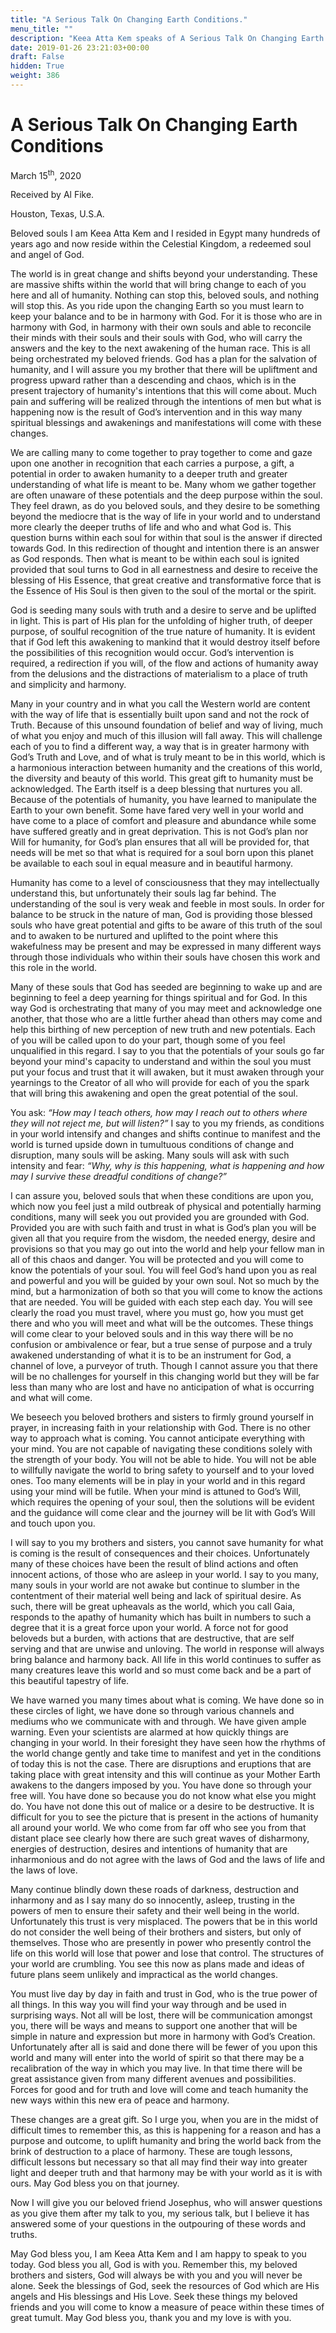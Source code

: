 ```yaml
---
title: "A Serious Talk On Changing Earth Conditions."
menu_title: ""
description: "Keea Atta Kem speaks of A Serious Talk On Changing Earth Conditions."
date: 2019-01-26 23:21:03+00:00
draft: False
hidden: True
weight: 386
---
```

# A Serious Talk On Changing Earth Conditions

March 15<sup>th</sup>, 2020

Received by Al Fike.

Houston, Texas, U.S.A.


Beloved souls I am Keea Atta Kem and I resided in Egypt many hundreds of years ago and now reside within the Celestial Kingdom, a redeemed soul and angel of God.  

The world is in great change and shifts beyond your understanding.  These are massive shifts within the world that will bring change to each of you here and all of humanity.  Nothing can stop this, beloved souls, and nothing will stop this.  As you ride upon the changing Earth so you must learn to keep your balance and to be in harmony with God. For it is those who are in harmony with God, in harmony with their own souls and able to reconcile their minds with their souls and their souls with God, who will carry the answers and the key to the next awakening of the human race.  This is all being orchestrated my beloved friends. God has a plan for the salvation of humanity, and I will assure you my brother that there will be upliftment and progress upward rather than a descending and chaos, which is in the present trajectory of humanity's intentions that this will come about.  Much pain and suffering will be realized through the intentions of men but what is happening now is the result of God’s intervention and in this way many spiritual blessings and awakenings and manifestations will come with these changes. 

We are calling many to come together to pray together to come and gaze upon one another in recognition that each carries a purpose, a gift, a potential in order to awaken humanity to a deeper truth and greater understanding of what life is meant to be.  Many whom we gather together are often unaware of these potentials and the deep purpose within the soul.  They feel drawn, as do you beloved souls,  and they desire to be something beyond the mediocre that is the way of life in your world and to understand more clearly the deeper truths of life and who and what God is.  This question burns within each soul for within that soul is the answer if directed towards God. In this redirection of thought and intention there is an answer as God responds. Then what is meant to be within each soul is ignited provided that soul turns to God in all earnestness and desire to receive the blessing of His Essence, that great creative and transformative force that is the Essence of His Soul is then given to the soul of the mortal or the spirit.  

God is seeding many souls with truth and a desire to serve and be uplifted in light.  This is part of His plan for the unfolding of higher truth, of deeper purpose, of soulful recognition of the true nature of humanity.  It is evident that if God left this awakening to mankind that it would destroy itself before the possibilities of this recognition would occur.  God’s intervention is required, a redirection if you will, of the flow and actions of humanity away from the delusions and the distractions of materialism to a place of truth and simplicity and harmony. 
 
Many in your country and in what you call the Western world are content with the way of life that is essentially built upon sand and not the rock of Truth. Because of this unsound foundation of belief and way of living, much of what you enjoy and much of this illusion will fall away.  This will challenge each of you to find a different way, a way that is in greater harmony with God’s Truth and Love, and of what is truly meant to be in this world, which is a harmonious interaction between humanity and the creations of this world, the diversity and beauty of this world.  This great gift to humanity must be acknowledged. The Earth itself is a deep blessing that nurtures you all.  Because of the potentials of humanity, you have learned to manipulate the Earth to your own benefit. Some have fared very well in your world and have come to a place of comfort and pleasure and abundance while some have suffered greatly and in great deprivation.  This is not God’s plan nor Will for humanity, for God’s plan ensures that all will be provided for, that needs will be met so that what is required for a soul born upon this planet be available to each soul in equal measure and in beautiful harmony.  

Humanity has come to a level of consciousness that they may intellectually understand this, but unfortunately their souls lag far behind.  The understanding of the soul is very weak and feeble in most souls.  In order for balance to be struck in the nature of man, God is providing those blessed souls who have great potential and gifts to be aware of this truth of the soul and to awaken to be nurtured and uplifted to the point where this wakefulness may be present and may be expressed in many different ways through those individuals who within their souls have chosen this work and this role in the world.  

Many of these souls that God has seeded are beginning to wake up and are beginning to feel a deep yearning for things spiritual and for God.  In this way God is orchestrating that many of you may meet and acknowledge one another, that those who are a little further ahead than others may come and help this birthing of new perception of new truth and new potentials.  Each of you will be called upon to do your part, though some of you feel unqualified in this regard.  I say to you that the potentials of your souls go far beyond your mind's capacity to understand and within the soul you must put your focus and trust that it will awaken, but it must awaken through your yearnings to the Creator of all who will provide for each of you the spark that will bring this awakening and open the great potential of the soul. 

You ask: *“How may I teach others, how may I reach out to others where they will not reject me, but will listen?”*  I say to you my friends, as conditions in your world intensify and changes and shifts continue to manifest and the world is turned upside down in tumultuous conditions of change and disruption, many souls will be asking.  Many souls will ask with such intensity and fear: *“Why, why is this happening, what is happening and how may I survive these dreadful conditions of change?”* 

I can assure you, beloved souls that when these conditions are upon you, which now you feel just a mild outbreak of physical and potentially harming conditions, many will seek you out provided you are grounded with God. Provided you are with such faith and trust in what is God’s plan you will be given all that you require from the wisdom, the needed energy, desire and provisions so that you may go out into the world and help your fellow man in all of this chaos and danger. You will be protected and you will come to know the potentials of your soul. You will feel God’s hand upon you as real and powerful and you will be guided by your own soul. Not so much by the mind, but a harmonization of both so that you will come to know the actions that are needed. You will be guided with each step each day. You will see clearly the road you must travel, where you must go, how you must get there and who you will meet and what will be the outcomes.  These things will come clear to your beloved souls and in this way there will be no confusion or ambivalence or fear, but a true sense of purpose and a truly awakened understanding of what it is to be an instrument for God, a channel of love, a purveyor of truth.  Though I cannot assure you that there will be no challenges for yourself in this changing world but they will be far less than many who are lost and have no anticipation of what is occurring and what will come. 

We beseech you beloved brothers and sisters to firmly ground yourself in prayer, in increasing faith in your relationship with God. There is no other way to approach what is coming. You cannot anticipate everything with your mind. You are not capable of navigating these conditions solely with the strength of your body. You will not be able to hide. You will not be able to willfully navigate the world to bring safety to yourself and to your loved ones.  Too many elements will be in play in your world and in this regard using your mind will be futile.  When your mind is attuned to God’s Will, which requires the opening of your soul, then the solutions will be evident and the guidance will come clear and the journey will be lit with God’s Will and touch upon you.

I will say to you my brothers and sisters, you cannot save humanity for what is coming is the result of consequences and their choices. Unfortunately many of these choices have been the result of blind actions and often innocent actions, of those who are asleep in your world.  I say to you many, many souls in your world are not awake but continue to slumber in the contentment of their material well being and lack of spiritual desire. As such, there will be great upheavals as the world, which you call Gaia, responds to the apathy of humanity which has built in numbers to such a degree that it is a great force upon your world. A force not for good beloveds but a burden, with actions that are destructive, that are self serving and that are unwise and unloving. The world in response will always bring balance and harmony back. All life in this world continues to suffer as many creatures leave this world and so must come back and be a part of this beautiful tapestry of life. 
 
We have warned you many times about what is coming. We have done so in these circles of light, we have done so through various channels and mediums who we communicate with and through. We have given ample warning. Even your scientists are alarmed at how quickly things are changing in your world. In their foresight they have seen how the rhythms of the world change gently and take time to manifest and yet in the conditions of today this is not the case. There are disruptions and eruptions that are taking place with great intensity and this will continue as your Mother Earth awakens to the dangers imposed by you. You have done so through your free will.  You have done so because you do not know what else you might do. You have not done this out of malice or a desire to be destructive. It is difficult for you to see the picture that is present in the actions of humanity all around your world. We who come from far off who see you from that distant place see clearly how there are such great waves of disharmony, energies of destruction, desires and intentions of humanity that are inharmonious and do not agree with the laws of God and the laws of life and the laws of love. 

Many continue blindly down these roads of darkness, destruction and inharmony and as I say many do so innocently, asleep, trusting in the powers of men to ensure their safety and their well being in the world. Unfortunately this trust is very misplaced. The powers that be in this world do not consider the well being of their brothers and sisters, but only of themselves.  Those who are presently in power who presently control the life on this world will lose that power and lose that control. The structures of your world are crumbling. You see this now as plans made and ideas of future plans seem unlikely and impractical as the world changes. 

You must live day by day in faith and trust in God, who is the true power of all things. In this way you will find your way through and be used in surprising ways. Not all will be lost, there will be communication amongst you, there will be ways and means to support one another that will be simple in nature and expression but more in harmony with God’s Creation. Unfortunately after all is said and done there will be fewer of you upon this world and many will enter into the world of spirit so that there may be a recalibration of the way in which you may live. In that time there will be great assistance given from many different avenues and possibilities. Forces for good and for truth and love will come and teach humanity the new ways within this new era of peace and harmony.

These changes are a great gift. So I urge you, when you are in the midst of difficult times to remember this, as this is happening for a reason and has a purpose and outcome, to uplift humanity and bring the world back from the brink of destruction to a place of harmony. These are tough lessons, difficult lessons but necessary so that all may find their way into greater light and deeper truth and that harmony may be with your world as it is with ours.  May God bless you on that journey.  

Now I will give you our beloved friend Josephus, who will answer questions as you give them after my talk to you, my serious talk, but I believe it has answered some of your questions in the outpouring of these words and truths. 

May God bless you, I am Keea Atta Kem and I am happy to speak to you today. God bless you all, God is with you. Remember this, my beloved brothers and sisters, God will always be with you and you will never be alone.  Seek the blessings of God, seek the resources of God which are His angels and His blessings and His Love. Seek these things my beloved friends and you will come to know a measure of peace within these times of great tumult.  May God bless you, thank you and my love is with you.

